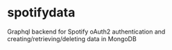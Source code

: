 # spotifydata

Graphql backend for Spotify oAuth2 authentication and creating/retrieving/deleting data in MongoDB